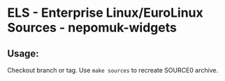 # ELS - Enterprise Linux/EuroLinux Sources - nepomuk-widgets
 
## Usage:
  Checkout branch or tag. Use `make sources` to recreate  SOURCE0 archive.
